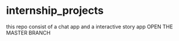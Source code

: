 # internship_projects
this repo consist of a chat app and a interactive story app
OPEN THE MASTER BRANCH
